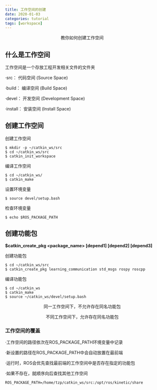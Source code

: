 ```yaml
---
title: 工作空间的创建
date: 2020-01-03
categories: tutorial
tags: [workspace]
---
```


<center>教你如何创建工作空间</center> 

<!-- more -->


## 什么是工作空间

工作空间是一个存放工程开发相关文件的文件夹

·src：   代码空间 (Source Space)

·build：  编译空间 (Build Space)

·devel：  开发空间 (Development Space)

·install： 安装空间 (Install Space)


## 创建工作空间

创建工作空间

```
$ mkdir -p ~/catkin_ws/src
$ cd ~/catkin_ws/src
$ catkin_init_workspace
```

编译工作空间

```
$ cd ~/catkin_ws/
$ catkin_make
```

设置环境变量

```
$ source devel/setup.bash
```

检查环境变量

```
$ echo $ROS_PACKAGE_PATH
```


## 创建功能包

**$catkin_create_pkg <package_name> [depend1] [depend2] [depend3]**

创建功能包

```
$ cd ~/catkin_ws/src
$ catkin_create_pkg learning_communication std_msgs rospy roscpp
```

编译功能包

```
$ cd ~/catkin_ws
$ catkin_make
$ source ~/catkin_ws/devel/setup.bash
```
<center>同一工作空间下，不允许存在同名功能包

不同工作空间下，允许存在同名功能包</center>


### 工作空间的覆盖

·工作空间的路径依次在ROS_PACKAGE_PATH环境变量中记录

·新设置的路径在ROS_PACKAGE_PATH中会自动放置在最前端

·运行时，ROS会优先查找最前端的工作空间中是否存在指定的功能包

·如果不存在，就顺序向后查找其他工作空间

```
ROS_PACKAGE_PATH=/home/tzp/catkin_ws/src:/opt/ros/kinetic/share
```

